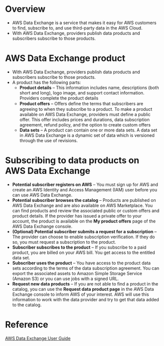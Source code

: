 # Overview
+ AWS Data Exchange is a service that makes it easy for AWS customers to find, subscribe to, and use third-party data in the AWS Cloud.
+ With AWS Data Exchange, providers publish data products and subscribers subscribe to those products.
# AWS Data Exchange product
+ With AWS Data Exchange, providers publish data products and subscribers subscribe to those products.
+ A product has the following parts: 
    + **Product details** – This information includes name, descriptions (both short and long), logo image, and support contact information. Providers complete the product details
    + **Product offers** – Oﬀers deﬁne the terms that subscribers are agreeing to when they subscribe to a product. To make a product available on AWS Data Exchange, providers must define a public offer. This offer includes prices and durations, data subscription agreement, refund policy, and the option to create custom offers
    + **Data sets** – A product can contain one or more data sets. A data set in AWS Data Exchange is a dynamic set of data which is versioned through the use of revisions. 
# Subscribing to data products on AWS Data Exchange
+ **Potential subscriber registers on AWS** – You must sign up for AWS and create an AWS Identity and Access Management (IAM) user before you can use AWS Data Exchange.
+ **Potential subscriber browses the catalog** – Products are published on AWS Data Exchange and are also available on AWS Marketplace. You can find products and review the associated public or custom offers and product details. If the provider has issued a private offer to your account, the product is available on the **My product offers** page of the AWS Data Exchange console.
+ **(Optional) Potential subscriber submits a request for a subscription** – The provider can choose to enable subscription verification. If they do so, you must request a subscription to the product. 
+ **Subscriber subscribes to the product** – If you subscribe to a paid product, you are billed on your AWS bill. You get access to the entitled data set.
+ **Subscriber uses the product** – You have access to the product data sets according to the terms of the data subscription agreement. You can export the associated assets to Amazon Simple Storage Service (Amazon S3) or you can use jobs with a signed URL.
+ **Request new data products** – If you are not able to find a product in the catalog, you can use the **Request data product page** in the AWS Data Exchange console to inform AWS of your interest. AWS will use this information to work with the data provider and try to get that data added to the catalog.
# Reference
[AWS Data Exchange User Guide](https://docs.aws.amazon.com/data-exchange/latest/userguide/what-is.html)
